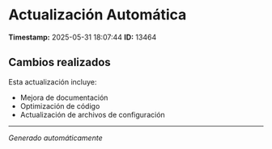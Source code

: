 # Actualización Automática

**Timestamp:** 2025-05-31 18:07:44
**ID:** 13464

## Cambios realizados

Esta actualización incluye:
- Mejora de documentación
- Optimización de código
- Actualización de archivos de configuración

---
*Generado automáticamente*
